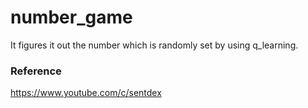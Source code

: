 # number_game

It figures it out the number which is randomly set by using q_learning.


### Reference

https://www.youtube.com/c/sentdex
